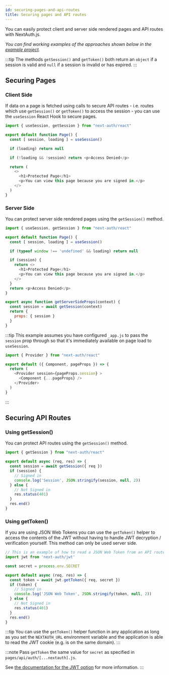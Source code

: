 ```yaml
---
id: securing-pages-and-api-routes
title: Securing pages and API routes
---
```


You can easily protect client and server side rendered pages and API routes with NextAuth.js.

_You can find working examples of the approaches shown below in the [example project](https://github.com/nextauthjs/next-auth-example/)._

:::tip
The methods `getSession()` and `getToken()` both return an `object` if a session is valid and `null` if a session is invalid or has expired.
:::

## Securing Pages

### Client Side

If data on a page is fetched using calls to secure API routes - i.e. routes which use `getSession()` or `getToken()` to access the session - you can use the `useSession` React Hook to secure pages.

```js title="pages/client-side-example.js"
import { useSession, getSession } from "next-auth/react"

export default function Page() {
  const [ session, loading ] = useSession()

  if (loading) return null

  if (!loading && !session) return <p>Access Denied</p>

  return (
    <>
      <h1>Protected Page</h1>
      <p>You can view this page because you are signed in.</p>
    </>
  )
}
```

### Server Side

You can protect server side rendered pages using the `getSession()` method.

```js title="pages/server-side-example.js"
import { useSession, getSession } from "next-auth/react"

export default function Page() {
  const [ session, loading ] = useSession()

  if (typeof window !== 'undefined' && loading) return null

  if (session) {
    return <>
      <h1>Protected Page</h1>
      <p>You can view this page because you are signed in.</p>
    </>
  }
  return <p>Access Denied</p>
}

export async function getServerSideProps(context) {
  const session = await getSession(context)
  return {
    props: { session }
  }
}
```

:::tip
This example assumes you have configured `_app.js` to pass the `session` prop through so that it's immediately available on page load to `useSession`.

```js title="pages/_app.js"
import { Provider } from "next-auth/react"

export default ({ Component, pageProps }) => {
  return (
    <Provider session={pageProps.session} >
      <Component {...pageProps} />
    </Provider>
  )
}
```
:::

## Securing API Routes

### Using getSession()

You can protect API routes using the `getSession()` method.

```js title="pages/api/get-session-example.js"
import { getSession } from "next-auth/react"

export default async (req, res) => {
  const session = await getSession({ req })
  if (session) {
    // Signed in
    console.log('Session', JSON.stringify(session, null, 2))
  } else {
    // Not Signed in
    res.status(401)
  }
  res.end()
}
```

### Using getToken()

If you are using JSON Web Tokens you can use the `getToken()` helper to access the contents of the JWT without having to handle JWT decryption / verification yourself. This method can only be used server side.

```js title="pages/api/get-token-example.js"
// This is an example of how to read a JSON Web Token from an API route
import jwt from 'next-auth/jwt'

const secret = process.env.SECRET

export default async (req, res) => {
  const token = await jwt.getToken({ req, secret })
  if (token) {
    // Signed in
    console.log('JSON Web Token', JSON.stringify(token, null, 2))
  } else {
    // Not Signed in
    res.status(401)
  }
  res.end()
}
```

:::tip
You can use the `getToken()` helper function in any application as long as you set the `NEXTAUTH_URL` environment variable and the application is able to read the JWT cookie (e.g. is on the same domain).
:::

:::note
Pass `getToken` the same value for `secret` as specified in `pages/api/auth/[...nextauth].js`.

See [the documentation for the JWT option](/configuration/options#jwt) for more information.
:::
